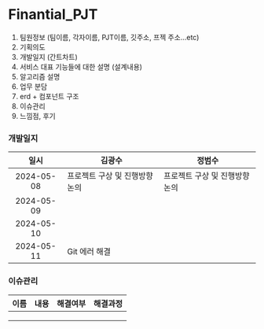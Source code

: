 # Finantial_PJT

1. 팀원정보 (팀이름, 각자이름, PJT이름, 깃주소, 프젝 주소…etc)
2. 기획의도
3. 개발일지 (간트차트)
4. 서비스 대표 기능들에 대한 설명 (설계내용)
5. 알고리즘 설명
6. 업무 분담
7. erd + 컴포넌트 구조
8. 이슈관리
9. 느낌점, 후기

### 개발일지

| 일시 | 김광수 | 정범수 |
|:---:|---|---|
| 2024-05-08 | 프로젝트 구상 및 진행방향 논의 | 프로젝트 구상 및 진행방향 논의 |
| 2024-05-09 |        |        |
| 2024-05-10 |        |        |
| 2024-05-11 | Git 에러 해결       |        |


### 이슈관리

| 이름 | 내용 | 해결여부 | 해결과정 |
|:---:|---|:---:|---|
|     |      |    |    |
|     |      |    |    |
|     |      |    |    |
